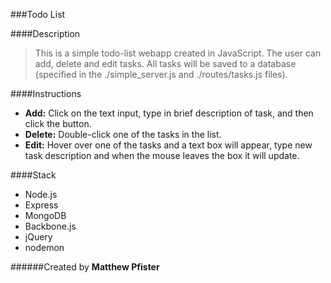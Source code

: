 ###Todo List

####Description
> This is a simple todo-list webapp created in JavaScript. The user can add, delete and edit tasks. All tasks will be saved to a database (specified in the ./simple_server.js and ./routes/tasks.js files).

####Instructions
* **Add:** Click on the text input, type in brief description of task, and then click the button.
* **Delete:** Double-click one of the tasks in the list.
* **Edit:** Hover over one of the tasks and a text box will appear, type new task description and when the mouse leaves the box it will update.

####Stack
* Node.js
* Express
* MongoDB
* Backbone.js
* jQuery
* nodemon



######Created by **Matthew Pfister**
